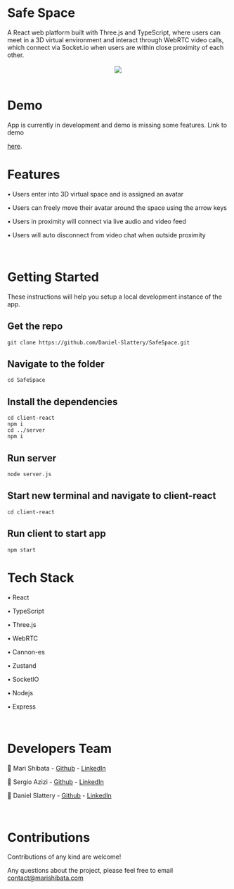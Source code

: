 <h1 id='title'>Safe Space</h1>
A React web platform built with Three.js and TypeScript, where users can meet in a 3D virtual environment and interact through WebRTC video calls, which connect via Socket.io when users are within close proximity of each other.

<br>
<br>

<div style="text-align:center"><img src="client-react/public/videoCapture.gif" /></div>

<br>
<h1>Demo</h1>
App is currently in development and demo is missing some features.
Link to demo

[here](https://client2-324717.nw.r.appspot.com/).


<h1>Features</h1>

• Users enter into 3D virtual space and is assigned an avatar

• Users can freely move their avatar around the space using the arrow keys

• Users in proximity will connect via live audio and video feed

• Users will auto disconnect from video chat when outside proximity

<br>
<h1 id='getting-started'>Getting Started</h1>

These instructions will help you setup a local development instance of the app.

<h2 id='clone'>Get the repo</h2>

```
git clone https://github.com/Daniel-Slattery/SafeSpace.git
```

<h2 >Navigate to the folder</h2>

```
cd SafeSpace
```

<h2>Install the dependencies</h2>

```
cd client-react
npm i
cd ../server
npm i
```

<h2>Run server</h2>

```
node server.js
```

<h2>Start new terminal and navigate to client-react</h2>

```
cd client-react
```

<h2>Run client to start app</h2>

```
npm start
```


<h1>Tech Stack</h1>

• React

• TypeScript

• Three.js

• WebRTC

• Cannon-es

• Zustand

• SocketIO

• Nodejs

• Express

<br>

<h1>Developers Team</h1>

😬 Mari Shibata - [Github](https://github.com/marishibata) - [LinkedIn](https://www.linkedin.com/in/shibatamari/)

😬 Sergio Azizi - [Github](https://github.com/arcaneCheco) - [LinkedIn](https://www.linkedin.com/in/sergio-azizi/)

😬 Daniel Slattery - [Github](https://github.com/Daniel-Slattery) - [LinkedIn](https://www.linkedin.com/in/daniel-s-dev/)


<br>

<h1 id='contributions'>Contributions</h1>
Contributions of any kind are welcome!

Any questions about the project, please feel free to email contact@marishibata.com